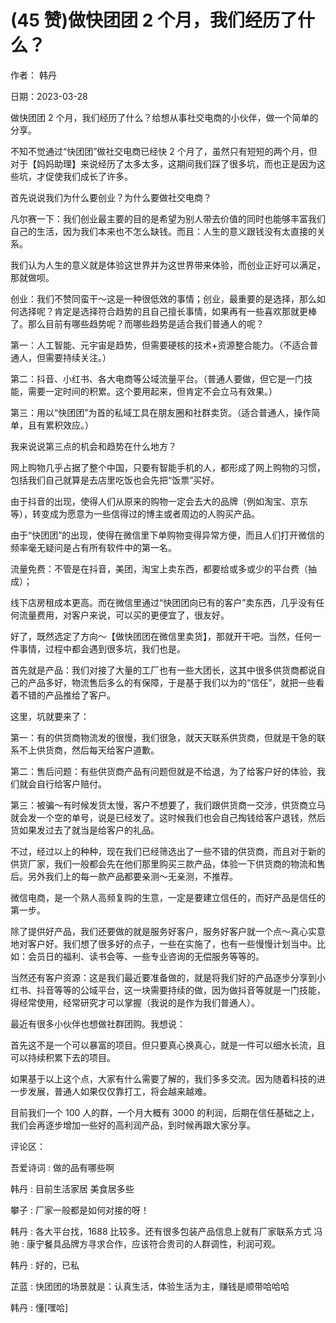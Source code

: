 
# (45 赞)做快团团 2 个月，我们经历了什么？

作者：  韩丹

日期：2023-03-28

做快团团 2 个月，我们经历了什么？给想从事社交电商的小伙伴，做一个简单的分享。

不知不觉通过“快团团”做社交电商已经快 2 个月了，虽然只有短短的两个月，但对于【妈妈助理】来说经历了太多太多，这期间我们踩了很多坑，而也正是因为这些坑，才促使我们成长了许多。

首先说说我们为什么要创业？为什么要做社交电商？

凡尔赛一下：我们创业最主要的目的是希望为别人带去价值的同时也能够丰富我们自己的生活，因为我们本来也不怎么缺钱。而且：人生的意义跟钱没有太直接的关系。

我们认为人生的意义就是体验这世界并为这世界带来体验，而创业正好可以满足，那就做呗。

创业：我们不赞同蛮干～这是一种很低效的事情；创业，最重要的是选择，那么如何选择呢？肯定是选择符合趋势的且自己擅长事情，如果再有一些喜欢那就更棒了。那么目前有哪些趋势呢？而哪些趋势是适合我们普通人的呢？



第一：人工智能、元宇宙是趋势，但需要硬核的技术+资源整合能力。（不适合普通人，但需要持续关注。）

第二：抖音、小红书、各大电商等公域流量平台。（普通人要做，但它是一门技能，需要一定时间的积累。这个要用起来，但肯定不会立马有效果。）

第三：用以“快团团”为首的私域工具在朋友圈和社群卖货。（适合普通人，操作简单，且有累积效应。）

我来说说第三点的机会和趋势在什么地方？

网上购物几乎占据了整个中国，只要有智能手机的人，都形成了网上购物的习惯，包括我们自己就算是去店里吃饭也会先把“饭票”买好。

由于抖音的出现，使得人们从原来的购物一定会去大的品牌（例如淘宝、京东等），转变成为愿意为一些信得过的博主或者周边的人购买产品。

由于“快团团”的出现，使得在微信里下单购物变得异常方便，而且人们打开微信的频率毫无疑问是占有所有软件中的第一名。

流量免费：不管是在抖音，美团，淘宝上卖东西，都要给或多或少的平台费（抽成）；

线下店房租成本更高。而在微信里通过“快团团向已有的客户”卖东西，几乎没有任何流量费用，对客户来说，可以买的更便宜了，很友好。

好了，既然选定了方向～【做快团团在微信里卖货】，那就开干吧。当然，任何一件事情，过程中都会遇到很多坑，我们也是。

首先就是产品：我们对接了大量的工厂也有一些大团长，这其中很多供货商都说自己的产品多好，物流售后多么的有保障，于是基于我们以为的“信任”，就把一些看着不错的产品推给了客户。

这里，坑就要来了：

第一：有的供货商物流发的很慢，我们很急，就天天联系供货商，但就是干急的联系不上供货商，然后每天给客户道歉。

第二：售后问题：有些供货商产品有问题但就是不给退，为了给客户好的体验，我们就会自行给客户赔付。



第三：被骗～有时候发货太慢，客户不想要了，我们跟供货商一交涉，供货商立马就会发一个空的单号，说是已经发了。这时候我们也会自己掏钱给客户退钱，然后货如果发过去了就当是给客户的礼品。

不过，经过以上的种种，现在我们已经筛选出了一些不错的供货商，而且对于新的供货厂家，我们一般都会先在他们那里购买三款产品，体验一下供货商的物流和售后。另外我们上的每一款产品都要亲测～无亲测，不推荐。

微信电商，是一个熟人高频复购的生意，一定是要建立信任的，而好产品是信任的第一步。

除了提供好产品，我们还要做的就是服务好客户，服务好客户就一个点～真心实意地对客户好。我们想了很多好的点子，一些在实施了，也有一些慢慢计划当中。比如：会员日的福利、读书会等、一些专业咨询的无偿服务等等的。

当然还有客户资源：这是我们最近要准备做的，就是将我们好的产品逐步分享到小红书、抖音等等的公域平台，这一块需要持续的做，因为做抖音等就是一门技能，得经常使用，经常研究才可以掌握（我说的是作为我们普通人）。

最近有很多小伙伴也想做社群团购。我想说：

首先这不是一个可以暴富的项目。但只要真心换真心，就是一件可以细水长流，且可以持续积累下去的项目。

如果基于以上这个点，大家有什么需要了解的，我们多多交流。因为随着科技的进一步发展，普通人如果仅仅靠打工，将会越来越难。

目前我们一个 100 人的群，一个月大概有 3000 的利润，后期在信任基础之上，我们会再逐步增加一些好的高利润产品，到时候再跟大家分享。

评论区：

吾爱诗词 : 做的品有哪些啊

韩丹 : 目前生活家居  美食居多些

攀子 : 厂家一般都是如何对接的呀！

韩丹 : 各大平台找，1688 比较多。还有很多包装产品信息上就有厂家联系方式  冯驰 : 康宁餐具品牌方寻求合作，应该符合贵司的人群调性，利润可观。

韩丹 : 好的，已私



芷蓝 : 快团团的场景就是：认真生活，体验生活为主，赚钱是顺带哈哈哈

韩丹 : 懂[嘿哈]
